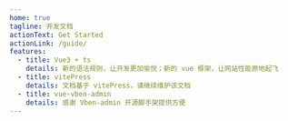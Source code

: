```yaml
---
home: true
tagline: 开发文档
actionText: Get Started
actionLink: /guide/
features:
  - title: Vue3 + ts
    details: 新的语法规则，让开发更加愉悦；新的 vue 框架，让网站性能原地起飞
  - title: vitePress
    details: 文档基于 vitePress，请继续维护该文档
  - title: vue-vben-admin
    details: 感谢 Vben-admin 开源脚手架提供方便
---
```

